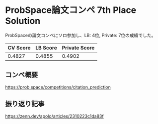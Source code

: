 # ProbSpace論文コンペ 7th Place Solution
ProbSpaceの論文コンペにソロ参加し、LB: 4位, Private: 7位の成績でした。

| CV Score | LB Score | Private Score |
|:-----------|:------------|:------------|
| 0.4827     | 0.4855      | 0.4902       |

## コンペ概要
https://prob.space/competitions/citation_prediction

## 振り返り記事
https://zenn.dev/apolo/articles/2310223c1da83f